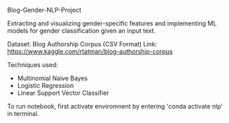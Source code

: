 Blog-Gender-NLP-Project

Extracting and visualizing gender-specific features and implementing ML models for gender classification given an input text.

Dataset: Blog Authorship Corpus (CSV Format)
Link: https://www.kaggle.com/rtatman/blog-authorship-corpus

Techniques used:
- Multinomial Naive Bayes
- Logistic Regression
- Linear Support Vector Classifier

To run notebook, first activate enviromnent by entering 'conda activate nlp' in terminal.
